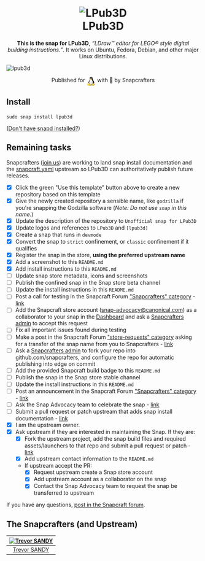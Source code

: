 <h1 align="center">
  <img src="https://trevorsandy.github.io/lpub3d/assets/icon/256x256/apps/lpub3d.png" alt="LPub3D">
  <br />
  LPub3D
</h1>

<p align="center"><b>This is the snap for LPub3D</b>, <i>“LDraw™ editor for LEGO® style digital building instructions.”</i>. It works on Ubuntu, Fedora, Debian, and other major Linux
distributions.</p>

<!-- Uncomment and modify this when you are provided a build status badge
<p align="center">
<a href="https://snapcraft.io/lpub3d">
  <img alt="enpass" src="https://snapcraft.io/lpub3d/badge.svg" />
</a>
<a href="https://snapcraft.io/lpub3d">
  <img alt="enpass" src="https://snapcraft.io/lpub3d/trending.svg?name=0" />
</a>
</p>
-->

![lpub3d](https://trevorsandy.github.io/lpub3d/assets/images/screenshots/screenshot-snap.png?raw=true "LPub3D user interface")

<p align="center">Published for <img src="https://raw.githubusercontent.com/anythingcodes/slack-emoji-for-techies/gh-pages/emoji/tux.png" align="top" width="24" /> with 💝 by Snapcrafters</p>

## Install

    sudo snap install lpub3d

<!-- Uncomment and modify this when your snap is available on the store
[![Get it from the Snap Store](https://snapcraft.io/static/images/badges/en/snap-store-white.svg)](https://snapcraft.io/lpub3d)
-->

([Don't have snapd installed?](https://snapcraft.io/docs/core/install))

## Remaining tasks

Snapcrafters ([join us](https://forum.snapcraft.io/t/snapcrafters-reboot/24625)) are working to land snap install documentation and the [snapcraft.yaml](https://github.com/snapcrafters/fork-and-rename-me/blob/master/snap/snapcraft.yaml) upstream so LPub3D can authoritatively publish future releases.

  - [x] Click the green "Use this template" button above to create a new repository based on this template
  - [x] Give the newly created repository a sensible name, like `godzilla` if you're snapping the Godzilla software (*Note: Do not use `snap` in this name.*)
  - [x] Update the description of the repository to `Unofficial snap for LPub3D`
  - [x] Update logos and references to `LPub3D` and `[lpub3d]`
  - [x] Create a snap that runs in `devmode`
  - [x] Convert the snap to `strict` confinement, or `classic` confinement if it qualifies
  - [x] Register the snap in the store, **using the preferred upstream name**
  - [x] Add a screenshot to this `README.md`
  - [x] Add install instructions to this `README.md`
  - [ ] Update snap store metadata, icons and screenshots
  - [ ] Publish the confined snap in the Snap store beta channel
  - [ ] Update the install instructions in this `README.md`
  - [ ] Post a call for testing in the Snapcraft Forum ["Snapcrafters" category](https://forum.snapcraft.io/c/snapcrafters/23) - [link]()
  - [ ] Add the Snapcraft store account (snap-advocacy@canonical.com) as a collaborator to your snap in the [Dashboard](https://dashboard.snapcraft.io) and ask a [Snapcrafters admin](https://github.com/orgs/snapcrafters/people?query=%20role%3Aowner) to accept this request
  - [ ] Fix all important issues found during testing
  - [ ] Make a post in the Snapcraft Forum ["store-requests" category](https://forum.snapcraft.io/c/store-requests/19) asking for a transfer of the snap name from you to Snapcrafters - [link]()
  - [ ] Ask a [Snapcrafters admin](https://github.com/orgs/snapcrafters/people?query=%20role%3Aowner) to fork your repo into github.com/snapcrafters, and configure the repo for automatic publishing into edge on commit
  - [ ] Add the provided Snapcraft build badge to this `README.md`
  - [ ] Publish the snap in the Snap store stable channel
  - [ ] Update the install instructions in this `README.md`
  - [ ] Post an announcement in the Snapcraft Forum ["Snapcrafters" category](https://forum.snapcraft.io/c/snapcrafters/23) - [link]()
  - [ ] Ask the Snap Advocacy team to celebrate the snap - [link]()
  - [ ] Submit a pull request or patch upstream that adds snap install documentation - [link]()
  - [x] I am the upstream owner.
  - [x] Ask upstream if they are interested in maintaining the Snap. If they are:
    - [x] Fork the upstream project, add the snap build files and required assets/launchers to that repo and submit a pull request or patch - [link]()
    - [x] Add upstream contact information to the `README.md`
    - If upstream accept the PR:
      - [x] Request upstream create a Snap store account
      - [x] Add upstream account as a collaborator on the snap
      - [x] Contact the Snap Advocacy team to request the snap be transferred to upstream

If you have any questions, [post in the Snapcraft forum](https://forum.snapcraft.io).

## The Snapcrafters (and Upstream)

| [![Trevor SANDY](https://trevorsandy.github.io/lpub3d/assets/icon/64x64/apps/lpub3d.png)](https://github.com/trevorsandy/) |
| :---: |
| [Trevor SANDY](https://github.com/trevorsandy/) |
